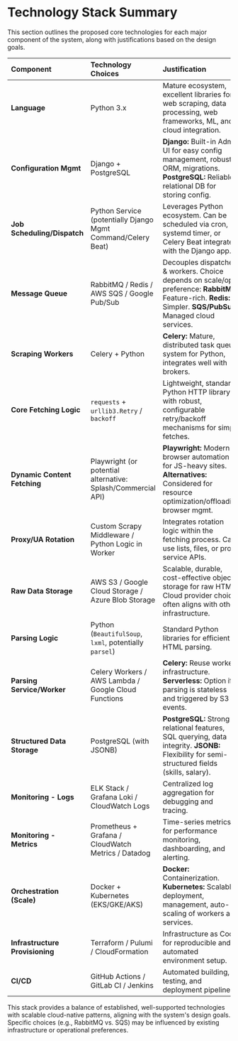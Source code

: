 
# Technology Stack Summary

This section outlines the proposed core technologies for each major component of the system, along with justifications based on the design goals.

| Component                     | Technology Choices                                    | Justification                                                                                                                               |
| :---------------------------- | :---------------------------------------------------- | :------------------------------------------------------------------------------------------------------------------------------------------ |
| **Language**                  | Python 3.x                                            | Mature ecosystem, excellent libraries for web scraping, data processing, web frameworks, ML, and cloud integration.                           |
| **Configuration Mgmt**        | Django + PostgreSQL                                   | **Django:** Built-in Admin UI for easy config management, robust ORM, migrations. **PostgreSQL:** Reliable relational DB for storing config. |
| **Job Scheduling/Dispatch**   | Python Service (potentially Django Mgmt Command/Celery Beat) | Leverages Python ecosystem. Can be scheduled via cron, systemd timer, or Celery Beat integrated with the Django app.                        |
| **Message Queue**             | RabbitMQ / Redis / AWS SQS / Google Pub/Sub           | Decouples dispatcher & workers. Choice depends on scale/ops preference: **RabbitMQ:** Feature-rich. **Redis:** Simpler. **SQS/PubSub:** Managed cloud services. |
| **Scraping Workers**          | Celery + Python                                       | **Celery:** Mature, distributed task queue system for Python, integrates well with brokers.                                                 |
| **Core Fetching Logic**       | `requests` + `urllib3.Retry` / `backoff`              | Lightweight, standard Python HTTP library with robust, configurable retry/backoff mechanisms for simple fetches.                            |
| **Dynamic Content Fetching**  | Playwright (or potential alternative: Splash/Commercial API) | **Playwright:** Modern browser automation for JS-heavy sites. **Alternatives:** Considered for resource optimization/offloading browser mgmt. |
| **Proxy/UA Rotation**         | Custom Scrapy Middleware / Python Logic in Worker     | Integrates rotation logic within the fetching process. Can use lists, files, or proxy service APIs.                                         |
| **Raw Data Storage**          | AWS S3 / Google Cloud Storage / Azure Blob Storage    | Scalable, durable, cost-effective object storage for raw HTML. Cloud provider choice often aligns with other infrastructure.                |
| **Parsing Logic**             | Python (`BeautifulSoup`, `lxml`, potentially `parsel`) | Standard Python libraries for efficient HTML parsing.                                                                                       |
| **Parsing Service/Worker**    | Celery Workers / AWS Lambda / Google Cloud Functions  | **Celery:** Reuse worker infrastructure. **Serverless:** Option if parsing is stateless and triggered by S3 events.                           |
| **Structured Data Storage**   | PostgreSQL (with JSONB)                               | **PostgreSQL:** Strong relational features, SQL querying, data integrity. **JSONB:** Flexibility for semi-structured fields (skills, salary).     |
| **Monitoring - Logs**         | ELK Stack / Grafana Loki / CloudWatch Logs            | Centralized log aggregation for debugging and tracing.                                                                                      |
| **Monitoring - Metrics**      | Prometheus + Grafana / CloudWatch Metrics / Datadog   | Time-series metrics for performance monitoring, dashboarding, and alerting.                                                               |
| **Orchestration (Scale)**     | Docker + Kubernetes (EKS/GKE/AKS)                     | **Docker:** Containerization. **Kubernetes:** Scalable deployment, management, auto-scaling of workers and services.                          |
| **Infrastructure Provisioning** | Terraform / Pulumi / CloudFormation                 | Infrastructure as Code for reproducible and automated environment setup.                                                                      |
| **CI/CD**                     | GitHub Actions / GitLab CI / Jenkins                  | Automated building, testing, and deployment pipelines.                                                                                      |

This stack provides a balance of established, well-supported technologies with scalable cloud-native patterns, aligning with the system's design goals. Specific choices (e.g., RabbitMQ vs. SQS) may be influenced by existing infrastructure or operational preferences.